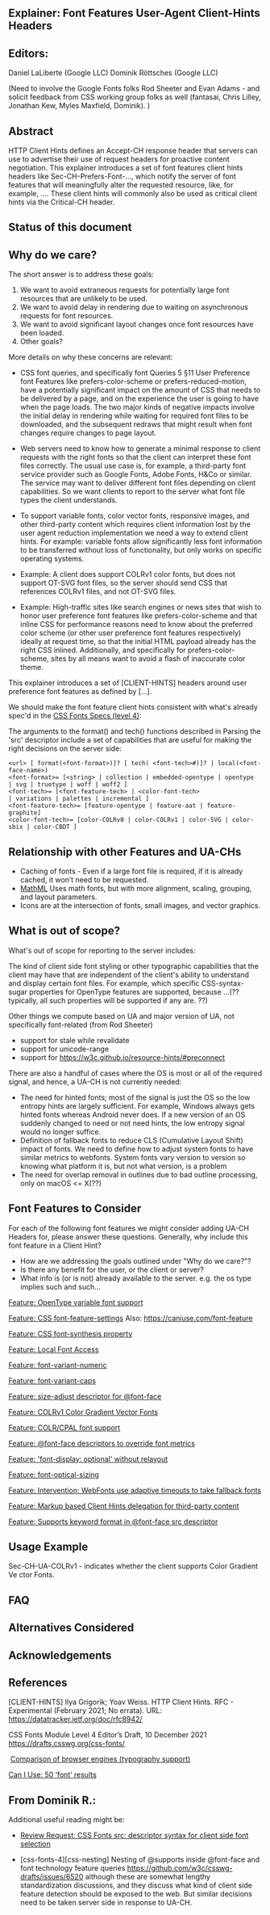 Explainer: Font Features User-Agent Client-Hints Headers
---


Editors:
---
Daniel LaLiberte (Google LLC)
Dominik Röttsches (Google LLC)

(Need to involve the Google Fonts folks Rod Sheeter and Evan Adams - and solicit feedback from CSS working group folks as well (fantasai, Chris Lilley, Jonathan Kew, Myles Maxfield, Dominik). )

Abstract
---

HTTP Client Hints defines an Accept-CH response header that servers can use to advertise their use of request headers for proactive content negotiation. This explainer introduces a set of font features client hints headers like Sec-CH-Prefers-Font-..., which notify the server of font features that will meaningfully alter the requested resource, like, for example, .... These client hints will commonly also be used as critical client hints via the Critical-CH header.

Status of this document
----

Why do we care?
---

The short answer is to address these goals:

1. We want to avoid extraneous requests for potentially large font resources that are unlikely to be used.
2. We want to avoid delay in rendering due to waiting on asynchronous requests for font resources.
3. We want to avoid significant layout changes once font resources have been loaded.
4. Other goals?

More details on why these concerns are relevant:

* CSS font queries, and specifically font Queries 5 §11 User Preference font Features like prefers-color-scheme or prefers-reduced-motion, have a potentially significant impact on the amount of CSS that needs to be delivered by a page, and on the experience the user is going to have when the page loads.  The two major kinds of negative impacts involve the initial delay in rendering while waiting for required font files to be downloaded, and the subsequent redraws that might result when font changes require changes to page layout.

* Web servers need to know how to generate a minimal response to client requests with the right fonts so that the client can interpret these font files correctly. The usual use case is, for example, a third-party font service provider such as Google Fonts, Adobe Fonts, H&Co or similar. The service may want to deliver different font files depending on client capabilities. So we want clients to report to the server what font file types the client understands. 

* To support variable fonts, color vector fonts, responsive images, and other third-party content which requires client information lost by the user agent reduction implementation we need a way to extend client hints. For example: variable fonts allow significantly less font information to be transferred without loss of functionality, but only works on specific operating systems.

* Example: A client does support COLRv1 color fonts, but does not support OT-SVG font files, so the server should send CSS that references COLRv1 files, and not OT-SVG files.

* Example: High-traffic sites like search engines or news sites that wish to honor user preference font features like prefers-color-scheme and that inline CSS for performance reasons need to know about the preferred color scheme (or other user preference font features respectively) ideally at request time, so that the initial HTML payload already has the right CSS inlined. Additionally, and specifically for prefers-color-scheme, sites by all means want to avoid a flash of inaccurate color theme. 

This explainer introduces a set of [CLIENT-HINTS] headers around user preference font features as defined by [...].

We should make the font feature client hints consistent with what's already spec'd in the [CSS Fonts Specs (level 4)](https://drafts.csswg.org/css-fonts-4/#font-face-src-parsing): 

The arguments to the format() and tech() functions described in Parsing the 'src' descriptor include a set of capabilities that are useful for making the right decisions on the server side:

```
<url> [ format(<font-format>)]? [ tech( <font-tech>#)]? | local(<font-face-name>)
<font-format>= [<string> | collection | embedded-opentype | opentype
| svg | truetype | woff | woff2 ]
<font-tech>= [<font-feature-tech> | <color-font-tech>
| variations | palettes | incremental ]
<font-feature-tech>= [feature-opentype | feature-aat | feature-graphite]
<color-font-tech>= [color-COLRv0 | color-COLRv1 | color-SVG | color-sbix | color-CBDT ]
```

Relationship with other Features and UA-CHs
---

* Caching of fonts - Even if a large font file is required, if it is already cached, it won’t need to be requested.
* [MathML](https://chromestatus.com/features/5240822173794304)
Uses math fonts, but with more alignment, scaling, grouping, and layout parameters.
* Icons are at the intersection of fonts, small images, and vector graphics.

What is out of scope?
---

What's out of scope for reporting to the server includes: 

The kind of client side font styling or other typographic capabilities that the client may have that are independent of the client's ability to understand and display certain font files.  For example, which specific CSS-syntax-sugar properties for OpenType features are supported, because …(?? typically, all such properties will be supported if any are. ??)

Other things we compute based on UA and major version of UA, not specifically font-related (from Rod Sheeter)
- support for stale while revalidate
- support for unicode-range
- support for https://w3c.github.io/resource-hints/#preconnect

There are also a handful of cases where the OS is most or all of the required signal, and hence, a UA-CH is not currently needed:

* The need for hinted fonts; most of the signal is just the OS so the low entropy hints are largely sufficient. For example, Windows always gets hinted fonts whereas Android never does. If a new version of an OS suddenly changed to need or not need hints, the low entropy signal would no longer suffice.
* Definition of fallback fonts to reduce CLS (Cumulative Layout Shift) impact of fonts.  We need to define how to adjust system fonts to have similar metrics to webfonts. System fonts vary version to version so knowing what platform it is, but not what version, is a problem
* The need for overlap removal in outlines due to bad outline processing, only on macOS <= X(??)

Font Features to Consider
---

For each of the following font features we might consider adding UA-CH Headers for, please answer these questions.  Generally, why include this font feature in a Client Hint?

* How are we addressing the goals outlined under "Why do we care?"?
* Is there any benefit for the user, or the client or server?
* What info is (or is not) already available to the server. e.g. the os type implies such and such…


[Feature: OpenType variable font support](https://chromestatus.com/feature/4708676673732608)

[Feature: CSS font-feature-settings](https://chromestatus.com/feature/5831574356492288) Also: https://caniuse.com/font-feature

[Feature: CSS font-synthesis property](https://chromestatus.com/feature/5640605355999232)

[Feature: Local Font Access](https://chromestatus.com/feature/6234451761692672)

[Feature: font-variant-numeric](https://chromestatus.com/feature/5716551491649536)

[Feature: font-variant-caps](https://chromestatus.com/feature/5764191470223360)

[Feature: size-adjust descriptor for @font-face](https://chromestatus.com/feature/5662073285509120)

[Feature: COLRv1 Color Gradient Vector Fonts](https://chromestatus.com/feature/5638148514119680)

[Feature: COLR/CPAL font support](https://chromestatus.com/feature/5897235770376192)

[Feature: @font-face descriptors to override font metrics](https://chromestatus.com/feature/5651198621253632)

[Feature: 'font-display: optional' without relayout](https://chromestatus.com/feature/6386634616471552)

[Feature: font-optical-sizing](https://chromestatus.com/feature/5685958032752640)

[Feature: Intervention: WebFonts use adaptive timeouts to take fallback fonts](https://chromestatus.com/feature/5636954674692096)

[Feature: Markup based Client Hints delegation for third-party content](https://chromestatus.com/feature/5684289032159232)

[Feature: Supports keyword format in @font-face src descriptor](https://chromestatus.com/features/6214741698543616)

Usage Example
---

Sec-CH-UA-COLRv1 - indicates whether the client supports Color Gradient Ve ctor Fonts.

FAQ
---

Alternatives Considered
---

Acknowledgements
---

References
---
[CLIENT-HINTS]
Ilya Grigorik; Yoav Weiss. HTTP Client Hints. RFC - Experimental (February 2021; No errata). URL: https://datatracker.ietf.org/doc/rfc8942/

CSS Fonts Module Level 4
Editor’s Draft, 10 December 2021
https://drafts.csswg.org/css-fonts/

​​
[Comparison of browser engines (typography support)](https://en.wikipedia.org/wiki/Comparison_of_browser_engines_(typography_support))

[Can I Use: 50 ‘font’ results](https://caniuse.com/?search=font)

From Dominik R.:
---

Additional useful reading might be:

* [Review Request: CSS Fonts src: descriptor syntax for client side font selection](https://github.com/w3ctag/design-reviews/issues/666)

* [css-fonts-4][css-nesting] Nesting of @supports inside @font-face and font technology feature queries  https://github.com/w3c/csswg-drafts/issues/6520 although these are somewhat lengthy standardization discussions, and they discuss what kind of client side feature detection should be exposed to the web. But similar decisions need to be taken server side in response to UA-CH.

